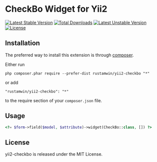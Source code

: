 CheckBo Widget for Yii2
=========================

[![Latest Stable Version](https://poser.pugx.org/rustamwin/yii2-checkbo/v/stable)](https://packagist.org/packages/rustamwin/yii2-checkbo)
[![Total Downloads](https://poser.pugx.org/rustamwin/yii2-checkbo/downloads)](https://packagist.org/packages/rustamwin/yii2-checkbo)
[![Latest Unstable Version](https://poser.pugx.org/rustamwin/yii2-checkbo/v/unstable)](https://packagist.org/packages/rustamwin/yii2-checkbo)
[![License](https://poser.pugx.org/rustamwin/yii2-checkbo/license)](https://packagist.org/packages/rustamwin/yii2-checkbo)

Installation
------------

The preferred way to install this extension is through [composer](http://getcomposer.org/download/).

Either run

```
php composer.phar require --prefer-dist rustamwin/yii2-checkbo "*"
```

or add

```
"rustamwin/yii2-checkbo": "*"
```

to the require section of your `composer.json` file.


Usage
-----

 
```php
<?= $form->field($model, $attribute)->widget(CheckBo::class, []) ?>
```

License
-------

yii2-checkbo is released under the MIT License.
